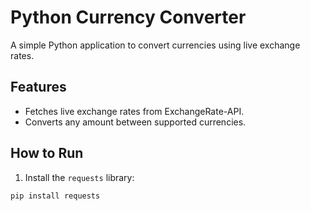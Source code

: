 # Python Currency Converter

A simple Python application to convert currencies using live exchange rates.

## Features
- Fetches live exchange rates from ExchangeRate-API.
- Converts any amount between supported currencies.

## How to Run

1. Install the `requests` library:
```bash
pip install requests